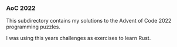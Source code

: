 ### AoC 2022

This subdirectory contains my solutions to the Advent of Code 2022 programming puzzles.

I was using this years challenges as exercises to learn Rust.
